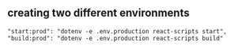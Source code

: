 ## creating two different environments
```
"start:prod": "dotenv -e .env.production react-scripts start",
"build:prod": "dotenv -e .env.production react-scripts build"
```
